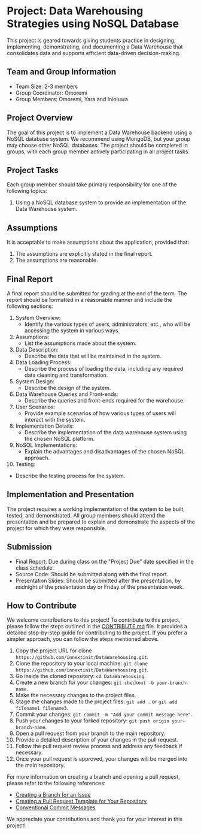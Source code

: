 # Project: Data Warehousing Strategies using NoSQL Database

This project is geared towards giving students practice in designing, implementing, demonstrating, and documenting a Data Warehouse that consolidates data and supports efficient data-driven decision-making.

## Team and Group Information

- Team Size: 2-3 members
- Group Coordinator: Omoremi
- Group Members: Omoremi, Yara and Inioluwa

## Project Overview

The goal of this project is to implement a Data Warehouse backend using a NoSQL database system. We recommend using MongoDB, but your group may choose other NoSQL databases. The project should be completed in groups, with each group member actively participating in all project tasks.

## Project Tasks

Each group member should take primary responsibility for one of the following topics:

1. Using a NoSQL database system to provide an implementation of the Data Warehouse system.

## Assumptions

It is acceptable to make assumptions about the application, provided that:

1. The assumptions are explicitly stated in the final report.
2. The assumptions are reasonable.

## Final Report

A final report should be submitted for grading at the end of the term. The report should be formatted in a reasonable manner and include the following sections:

1. System Overview:
   - Identify the various types of users, administrators, etc., who will be accessing the system in various ways.
2. Assumptions:
   - List the assumptions made about the system.
3. Data Description:
   - Describe the data that will be maintained in the system.
4. Data Loading Process:
   - Describe the process of loading the data, including any required data cleaning and transformation.
5. System Design:
   - Describe the design of the system.
6. Data Warehouse Queries and Front-ends:
   - Describe the queries and front-ends required for the warehouse.
7. User Scenarios:
   - Provide example scenarios of how various types of users will interact with the system.
8. Implementation Details:
   - Describe the implementation of the data warehouse system using the chosen NoSQL platform.
9. NoSQL Implementations:
   - Explain the advantages and disadvantages of the chosen NoSQL approach.
10. Testing:

- Describe the testing process for the system.

## Implementation and Presentation

The project requires a working implementation of the system to be built, tested, and demonstrated. All group members should attend the presentation and be prepared to explain and demonstrate the aspects of the project for which they were responsible.

## Submission

- Final Report: Due during class on the "Project Due" date specified in the class schedule.
- Source Code: Should be submitted along with the final report.
- Presentation Slides: Should be submitted after the presentation, by midnight of the presentation day or Friday of the presentation week.

## How to Contribute

We welcome contributions to this project! To contribute to this project, please follow the steps outlined in the [CONTRIBUTE.md](./CONTRIBUTE.md) file. It provides a detailed step-by-step guide for contributing to the project. If you prefer a simpler approach, you can follow the steps mentioned above.

1. Copy the project URL for clone `https://github.com/innextinit/DataWarehousing.git`.
2. Clone the repository to your local machine: `git clone https://github.com/innextinit/DataWarehousing.git`.
3. Go inside the cloned repository: `cd DataWarehousing`.
4. Create a new branch for your changes: `git checkout -b your-branch-name`.
5. Make the necessary changes to the project files.
6. Stage the changes made to the project files: `git add .` or `git add filename1 filename3`.
7. Commit your changes: `git commit -m "Add your commit message here"`.
8. Push your changes to your forked repository: `git push origin your-branch-name`.
9. Open a pull request from your branch to the main repository.
10. Provide a detailed description of your changes in the pull request.
11. Follow the pull request review process and address any feedback if necessary.
12. Once your pull request is approved, your changes will be merged into the main repository.

For more information on creating a branch and opening a pull request, please refer to the following references:

- [Creating a Branch for an Issue](https://docs.github.com/en/issues/tracking-your-work-with-issues/using-issues/creating-a-branch-for-an-issue)
- [Creating a Pull Request Template for Your Repository](https://docs.github.com/en/communities/using-templates-to-encourage-useful-issues-and-pull-requests/creating-a-pull-request-template-for-your-repository)
- [Conventional Commit Messages](https://gist.github.com/qoomon/5dfcdf8eec66a051ecd85625518cfd13)

We appreciate your contributions and thank you for your interest in this project!

